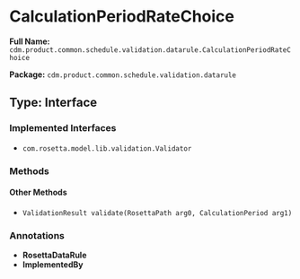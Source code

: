 # CalculationPeriodRateChoice

**Full Name:** `cdm.product.common.schedule.validation.datarule.CalculationPeriodRateChoice`

**Package:** `cdm.product.common.schedule.validation.datarule`

## Type: Interface

### Implemented Interfaces

- `com.rosetta.model.lib.validation.Validator`

### Methods

#### Other Methods

- `ValidationResult validate(RosettaPath arg0, CalculationPeriod arg1)`

### Annotations

- **RosettaDataRule**
- **ImplementedBy**

